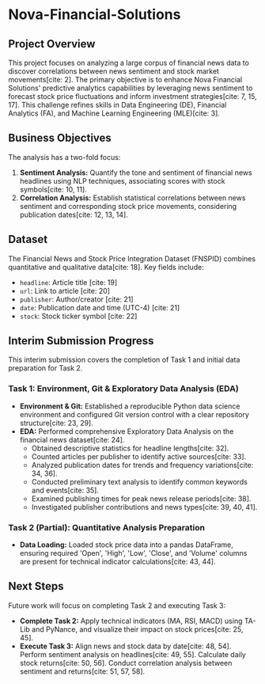 # Nova-Financial-Solutions

## Project Overview

This project focuses on analyzing a large corpus of financial news data to discover correlations between news sentiment and stock market movements[cite: 2]. The primary objective is to enhance Nova Financial Solutions' predictive analytics capabilities by leveraging news sentiment to forecast stock price fluctuations and inform investment strategies[cite: 7, 15, 17]. This challenge refines skills in Data Engineering (DE), Financial Analytics (FA), and Machine Learning Engineering (MLE)[cite: 3].

## Business Objectives

The analysis has a two-fold focus:
1.  **Sentiment Analysis:** Quantify the tone and sentiment of financial news headlines using NLP techniques, associating scores with stock symbols[cite: 10, 11].
2.  **Correlation Analysis:** Establish statistical correlations between news sentiment and corresponding stock price movements, considering publication dates[cite: 12, 13, 14].

## Dataset

The Financial News and Stock Price Integration Dataset (FNSPID) combines quantitative and qualitative data[cite: 18]. Key fields include:
* `headline`: Article title [cite: 19]
* `url`: Link to article [cite: 20]
* `publisher`: Author/creator [cite: 21]
* `date`: Publication date and time (UTC-4) [cite: 21]
* `stock`: Stock ticker symbol [cite: 22]

## Interim Submission Progress

This interim submission covers the completion of Task 1 and initial data preparation for Task 2.

### Task 1: Environment, Git & Exploratory Data Analysis (EDA)

* **Environment & Git:** Established a reproducible Python data science environment and configured Git version control with a clear repository structure[cite: 23, 29].
* **EDA:** Performed comprehensive Exploratory Data Analysis on the financial news dataset[cite: 24].
    * Obtained descriptive statistics for headline lengths[cite: 32].
    * Counted articles per publisher to identify active sources[cite: 33].
    * Analyzed publication dates for trends and frequency variations[cite: 34, 36].
    * Conducted preliminary text analysis to identify common keywords and events[cite: 35].
    * Examined publishing times for peak news release periods[cite: 38].
    * Investigated publisher contributions and news types[cite: 39, 40, 41].

### Task 2 (Partial): Quantitative Analysis Preparation

* **Data Loading:** Loaded stock price data into a pandas DataFrame, ensuring required 'Open', 'High', 'Low', 'Close', and 'Volume' columns are present for technical indicator calculations[cite: 43, 44].

## Next Steps

Future work will focus on completing Task 2 and executing Task 3:

* **Complete Task 2:** Apply technical indicators (MA, RSI, MACD) using TA-Lib and PyNance, and visualize their impact on stock prices[cite: 25, 45].
* **Execute Task 3:** Align news and stock data by date[cite: 48, 54]. Perform sentiment analysis on headlines[cite: 49, 55]. Calculate daily stock returns[cite: 50, 56]. Conduct correlation analysis between sentiment and returns[cite: 51, 57, 58].
